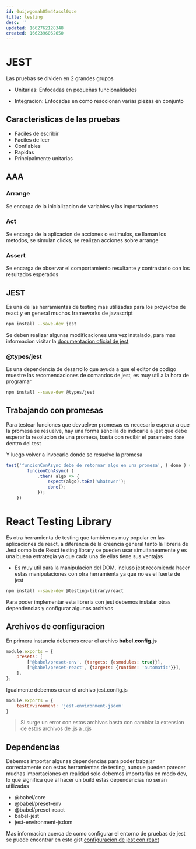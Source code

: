 ```yaml
---
id: 0uijwgomah05m44assl0qce
title: testing
desc: ''
updated: 1662762128348
created: 1662396062650
---
```


# JEST

Las pruebas se dividen en 2 grandes grupos

* Unitarias: Enfocadas en pequeñas funcionalidades

* Integracion: Enfocadas en como reaccionan varias piezas en conjunto

## Caracteristicas de las pruebas

* Faciles de escribir
* Faciles de leer
* Confiables
* Rapidas 
* Principalmente unitarias

## AAA

### Arrange

Se encarga de la inicializacion de variables y las importaciones

### Act

Se encarga de la aplicacion de acciones o estimulos, se llaman los metodos, se simulan clicks, se realizan acciones sobre arrange

### Assert

Se encarga de observar el comportamiento resultante y contrastarlo con los resultados esperados

## JEST

Es una de las herramientas de testing mas utilizadas para los proyectos de react y en general muchos frameworks de javascript

```bash
npm install --save-dev jest
```

Se deben realizar algunas modificaciones una vez instalado, para mas informacion visitar la [documentacion oficial de jest](https://jestjs.io/docs/getting-started)

### @types/jest

Es una dependencia de desarrollo que ayuda a que el editor de codigo muestre las recomendaciones de comandos de jest, es muy util a la hora de programar

```bash
npm install --save-dev @types/jest
```

## Trabajando con promesas

Para testear funciones que devuelven promesas es necesario esperar a que la promesa se resuelve, hay una forma sencilla de indicarle a jest que debe esperar la resolucion de una promesa, basta con recibir el parametro `done` dentro del test 

Y luego volver a invocarlo donde se resuelve la promesa

```javascript
test('funcionConAsync debe de retornar algo en una promesa', ( done ) => {
        funcionConAsync( )
            .then( algo => {
                expect(algo).toBe('whatever');
                done();
            });
    })
```

# React Testing Library

Es otra herramienta de testing que tambien es muy popular en las aplicaciones de react, a diferencia de la creencia general tanto la libreria de Jest como la de React testing library se pueden usar simultaneamente y es una buena estrategia ya que cada una de ellas tiene sus ventajas

* Es muy util para la manipulacion del DOM, incluso jest recomienda hacer estas manipulaciones con otra herramienta ya que no es el fuerte de jest

```bash
npm install --save-dev @testing-library/react
```

Para poder implementar esta libreria con jest debemos instalar otras dependencias y configurar algunos archivos

## Archivos de configuracion

En primera instancia debemos crear el archivo **babel.config.js**

```javascript
module.exports = {
    presets: [
        ['@babel/preset-env', {targets: {esmodules: true}}],
        ['@babel/preset-react', {targets: {runtime: 'automatic'}}],
    ],
};
```

Igualmente debemos crear el archivo jest.config.js

```javascript
module.exports = {
    testEnvironment: 'jest-environment-jsdom'
}
```

>Si surge un error con estos archivos basta con cambiar la extension de estos archivos de .js a .cjs

## Dependencias

Debemos importar algunas dependencias para poder trabajar correctamente con estas herramientas de testing, aunque pueden parecer muchas importaciones en realidad solo debemos importarlas en modo dev, lo que significa que al hacer un build estas dependencias no seran utilizadas 

* @babel/core 
* @babel/preset-env
* @babel/preset-react
* babel-jest
* jest-environment-jsdom

Mas informacion acerca de como configurar el entorno de pruebas de jest se puede encontrar en este gist [configuracion de jest con react](https://gist.github.com/Klerith/ca7e57fae3c9ab92ad08baadc6c26177)

